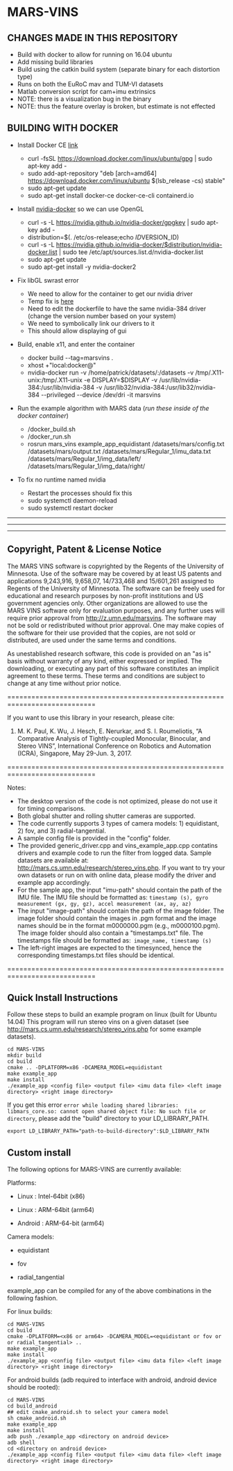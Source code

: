 # MARS-VINS

## CHANGES MADE IN THIS REPOSITORY

* Build with docker to allow for running on 16.04 ubuntu
* Add missing build libraries
* Build using the catkin build system (separate binary for each distortion type)
* Runs on both the EuRoC mav and TUM-VI datasets
* Matlab conversion script for cam+imu extrinsics
* NOTE: there is a visualization bug in the binary
* NOTE: thus the feature overlay is broken, but estimate is not effected


## BUILDING WITH DOCKER

* Install Docker CE [link](https://docs.docker.com/install/linux/docker-ce/ubuntu/)
    * curl -fsSL https://download.docker.com/linux/ubuntu/gpg | sudo apt-key add -
    * sudo add-apt-repository "deb [arch=amd64] https://download.docker.com/linux/ubuntu $(lsb_release -cs) stable"
    * sudo apt-get update
    * sudo apt-get install docker-ce docker-ce-cli containerd.io


* Install [nvidia-docker](https://github.com/NVIDIA/nvidia-docker) so we can use OpenGL
    *  curl -s -L https://nvidia.github.io/nvidia-docker/gpgkey | sudo apt-key add -
    *  distribution=$(. /etc/os-release;echo $ID$VERSION_ID)
    *  curl -s -L https://nvidia.github.io/nvidia-docker/$distribution/nvidia-docker.list | sudo tee /etc/apt/sources.list.d/nvidia-docker.list
    * sudo apt-get update
    * sudo apt-get install -y nvidia-docker2

* Fix libGL swrast error
    * We need to allow for the container to get our nvidia driver
    * Temp fix is [here](https://github.com/jessfraz/dockerfiles/issues/253#issuecomment-373043685)
    * Need to edit the dockerfile to have the same nvidia-384 driver (change the version number based on your system)
    * We need to symbolically link our drivers to it
    * This should allow displaying of gui
    
* Build, enable x11, and enter the container
    * docker build --tag=marsvins .
    * xhost +"local:docker@"
    * nvidia-docker run -v /home/patrick/datasets/:/datasets -v /tmp/.X11-unix:/tmp/.X11-unix -e DISPLAY=$DISPLAY  -v /usr/lib/nvidia-384:/usr/lib/nvidia-384 -v /usr/lib32/nvidia-384:/usr/lib32/nvidia-384 --privileged --device /dev/dri -it marsvins


* Run the example algorithm with MARS data (*run these inside of the docker container*)
    * /docker_build.sh
    * /docker_run.sh
    * rosrun mars_vins example_app_equidistant /datasets/mars/config.txt /datasets/mars/output.txt /datasets/mars/Regular_1/imu_data.txt /datasets/mars/Regular_1/img_data/left/ /datasets/mars/Regular_1/img_data/right/


* To fix no runtime named nvidia
    * Restart the processes should fix this
    * sudo systemctl daemon-reload
    * sudo systemctl restart docker






---
---
---




## Copyright, Patent & License Notice
The MARS VINS software is copyrighted by the Regents of the University of
Minnesota. Use of the software may be covered by at least US patents and
applications 9,243,916, 9,658,07, 14/733,468 and 15/601,261 assigned to Regents
of the University of Minnesota. The software can be freely used for educational
and research purposes by non-profit institutions and US government agencies
only. Other organizations are allowed to use the MARS VINS software only for
evaluation purposes, and any further uses will require prior approval from
http://z.umn.edu/marsvins. The software may not be sold or redistributed
without prior approval. One may make copies of the software for their use
provided that the copies, are not sold or distributed, are used under the same
terms and conditions.

As unestablished research software, this code is provided on an "as is" basis
without warranty of any kind, either expressed or implied. The downloading, or
executing any part of this software constitutes an implicit agreement to these
terms. These terms and conditions are subject to change at any time without
prior notice.

============================================================================

If you want to use this library in your research, please cite:

1. M. K. Paul, K. Wu, J. Hesch, E. Nerurkar, and S. I. Roumeliotis, 
“A Comparative Analysis of Tightly-coupled Monocular, Binocular, and Stereo 
VINS”, International Conference on Robotics and Automation (ICRA), 
Singapore, May 29-Jun. 3, 2017.

============================================================================

Notes: 
- The desktop version of the code is not optimized, please do not use it
for timing comparisons.
- Both global shutter and rolling shutter cameras are supported.
- The code currently supports 3 types of camera models: 1) equidistant, 2) fov, and 3) radial-tangential.
- A sample config file is provided in the "config" folder.
- The provided generic_driver.cpp and vins_example_app.cpp contatins drivers and example code to run the filter from logged data. Sample datasets are available at: http://mars.cs.umn.edu/research/stereo_vins.php.
If you want to try your own datasets or run on with online data, please modify the driver and example app accordingly.
- For the sample app, the input "imu-path" should contain the path of the IMU file. The IMU file should be formatted as:
   ```timestamp (s), gyro measurement (gx, gy, gz), accel measurement (ax, ay, az)```
- The input "image-path" should contain the path of the image folder. The image folder should contain the images in .pgm format and the image names should be in the format m0000000.pgm (e.g., m0000100.pgm).
The image folder should also contain a "timestamps.txt" file. The timestamps file should be formatted as:```
   image_name, timestamp (s)```
- The left-right images are expected to the timesynced, hence the corresponding timestamps.txt files should be identical.

============================================================================

## Quick Install Instructions
Follow these steps to build an example program on linux (built for Ubuntu 14.04)
This program will run stereo vins on a given dataset (see http://mars.cs.umn.edu/research/stereo_vins.php for some example datasets).
```
cd MARS-VINS
mkdir build
cd build
cmake .. -DPLATFORM=x86 -DCAMERA_MODEL=equidistant
make example_app
make install
./example_app <config file> <output file> <imu data file> <left image directory> <right image directory>
```
If you get this error ```error while loading shared libraries: libmars_core.so: cannot open shared object file: No such file or directory```, please add the "build" directory to your LD_LIBRARY_PATH.

```export LD_LIBRARY_PATH="path-to-build-directory":$LD_LIBRARY_PATH```
## Custom install
The following options for MARS-VINS are currently available:

Platforms:

- Linux : Intel-64bit (x86)

- Linux : ARM-64bit (arm64)

- Android : ARM-64-bit (arm64)

Camera models:

- equidistant

- fov 

- radial_tangential

example_app can be compiled for any of the above combinations in the following
fashion.

For linux builds:
```
cd MARS-VINS
cd build
cmake -DPLATFORM=<x86 or arm64> -DCAMERA_MODEL=<equidistant or fov or  or radial_tangential> ..
make example_app
make install
./example_app <config file> <output file> <imu data file> <left image directory> <right image directory>
```

For android builds (adb required to interface with android, android device should be rooted):
```
cd MARS-VINS
cd build_android
## edit cmake_android.sh to select your camera model
sh cmake_android.sh
make example_app
make install
adb push ./example_app <directory on android device>
adb shell
cd <directory on android device>
./example_app <config file> <output file> <imu data file> <left image directory> <right image directory>
```

